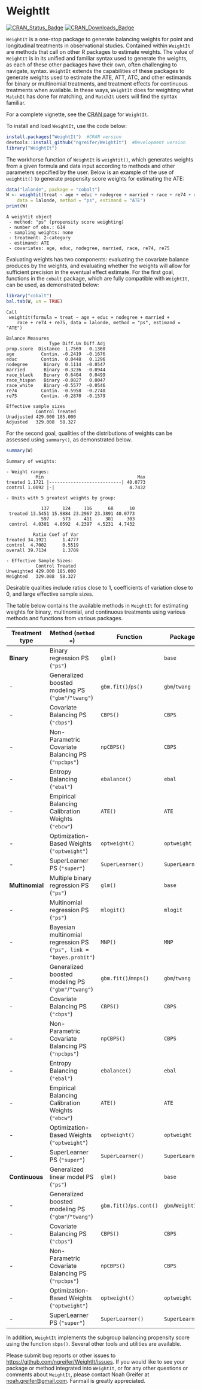 
<!-- README.md is generated from README.Rmd. Please edit that file -->

# WeightIt

[![CRAN\_Status\_Badge](http://r-pkg.org/badges/version-last-release/WeightIt?color=0047ab)](https://cran.r-project.org/package=WeightIt)
[![CRAN\_Downloads\_Badge](http://cranlogs.r-pkg.org/badges/WeightIt?color=0047ab)](https://cran.r-project.org/package=WeightIt)

`WeightIt` is a one-stop package to generate balancing weights for point
and longitudinal treatments in observational studies. Contained within
`WeightIt` are methods that call on other R packages to estimate
weights. The value of `WeightIt` is in its unified and familiar syntax
used to generate the weights, as each of these other packages have their
own, often challenging to navigate, syntax. `WeightIt` extends the
capabilities of these packages to generate weights used to estimate the
ATE, ATT, ATC, and other estimands for binary or multinomial treatments,
and treatment effects for continuous treatments when available. In these
ways, `WeightIt` does for weighting what `MatchIt` has done for
matching, and `MatchIt` users will find the syntax familiar.

For a complete vignette, see the [CRAN
page](https://CRAN.R-project.org/package=WeightIt) for `WeightIt`.

To install and load `WeightIt`, use the code below:

``` r
install.packages("WeightIt")  #CRAN version
devtools::install_github("ngreifer/WeightIt")  #Development version
library("WeightIt")
```

The workhorse function of `WeightIt` is `weightit()`, which generates
weights from a given formula and data input according to methods and
other parameters sepcified by the user. Below is an example of the use
of `weightit()` to generate propensity score weights for estimating the
ATE:

``` r
data("lalonde", package = "cobalt")
W <- weightit(treat ~ age + educ + nodegree + married + race + re74 + re75, 
    data = lalonde, method = "ps", estimand = "ATE")
print(W)
```

    A weightit object
     - method: "ps" (propensity score weighting)
     - number of obs.: 614
     - sampling weights: none
     - treatment: 2-category
     - estimand: ATE
     - covariates: age, educ, nodegree, married, race, re74, re75

Evaluating weights has two components: evaluating the covariate balance
produces by the weights, and evaluating whether the weights will allow
for sufficient precision in the eventual effect estimate. For the first
goal, functions in the `cobalt` package, which are fully compatible with
`WeightIt`, can be used, as demonstrated below:

``` r
library("cobalt")
bal.tab(W, un = TRUE)
```

    Call
     weightit(formula = treat ~ age + educ + nodegree + married + 
        race + re74 + re75, data = lalonde, method = "ps", estimand = "ATE")
    
    Balance Measures
                    Type Diff.Un Diff.Adj
    prop.score  Distance  1.7569   0.1360
    age          Contin. -0.2419  -0.1676
    educ         Contin.  0.0448   0.1296
    nodegree      Binary  0.1114  -0.0547
    married       Binary -0.3236  -0.0944
    race_black    Binary  0.6404   0.0499
    race_hispan   Binary -0.0827   0.0047
    race_white    Binary -0.5577  -0.0546
    re74         Contin. -0.5958  -0.2740
    re75         Contin. -0.2870  -0.1579
    
    Effective sample sizes
               Control Treated
    Unadjusted 429.000 185.000
    Adjusted   329.008  58.327

For the second goal, qualities of the distributions of weights can be
assessed using `summary()`, as demonstrated below.

``` r
summary(W)
```

    Summary of weights:
    
    - Weight ranges:
               Min                                   Max
    treated 1.1721 |---------------------------| 40.0773
    control 1.0092 |-|                            4.7432
    
    - Units with 5 greatest weights by group:
                                                    
                 137     124     116      68      10
     treated 13.5451 15.9884 23.2967 23.3891 40.0773
                 597     573     411     381     303
     control  4.0301  4.0592  4.2397  4.5231  4.7432
    
              Ratio Coef of Var
    treated 34.1921      1.4777
    control  4.7002      0.5519
    overall 39.7134      1.3709
    
    - Effective Sample Sizes:
               Control Treated
    Unweighted 429.000 185.000
    Weighted   329.008  58.327

Desirable qualities include ratios close to 1, coefficients of variation
close to 0, and large effective sample sizes.

The table below contains the available methods in `WeightIt` for
estimating weights for binary, multinomial, and continuous treatments
using various methods and functions from various
packages.

| Treatment type  | Method (`method =`)                                                | Function                | Package          |
| --------------- | ------------------------------------------------------------------ | ----------------------- | ---------------- |
| **Binary**      | Binary regression PS (`"ps"`)                                      | `glm()`                 | `base`           |
| \-              | Generalized boosted modeling PS (`"gbm"`/`"twang"`)                | `gbm.fit()`/`ps()`      | `gbm`/`twang`    |
| \-              | Covariate Balancing PS (`"cbps"`)                                  | `CBPS()`                | `CBPS`           |
| \-              | Non-Parametric Covariate Balancing PS (`"npcbps"`)                 | `npCBPS()`              | `CBPS`           |
| \-              | Entropy Balancing (`"ebal"`)                                       | `ebalance()`            | `ebal`           |
| \-              | Empirical Balancing Calibration Weights (`"ebcw"`)                 | `ATE()`                 | `ATE`            |
| \-              | Optimization-Based Weights (`"optweight"`)                         | `optweight()`           | `optweight`      |
| \-              | SuperLearner PS (`"super"`)                                        | `SuperLearner()`        | `SuperLearner`   |
| **Multinomial** | Multiple binary regression PS (`"ps"`)                             | `glm()`                 | `base`           |
| \-              | Multinomial regression PS (`"ps"`)                                 | `mlogit()`              | `mlogit`         |
| \-              | Bayesian multinomial regression PS (`"ps", link = "bayes.probit"`) | `MNP()`                 | `MNP`            |
| \-              | Generalized boosted modeling PS (`"gbm"`/`"twang"`)                | `gbm.fit()`/`mnps()`    | `gbm`/`twang`    |
| \-              | Covariate Balancing PS (`"cbps"`)                                  | `CBPS()`                | `CBPS`           |
| \-              | Non-Parametric Covariate Balancing PS (`"npcbps"`)                 | `npCBPS()`              | `CBPS`           |
| \-              | Entropy Balancing (`"ebal"`)                                       | `ebalance()`            | `ebal`           |
| \-              | Empirical Balancing Calibration Weights (`"ebcw"`)                 | `ATE()`                 | `ATE`            |
| \-              | Optimization-Based Weights (`"optweight"`)                         | `optweight()`           | `optweight`      |
| \-              | SuperLearner PS (`"super"`)                                        | `SuperLearner()`        | `SuperLearner`   |
| **Continuous**  | Generalized linear model PS (`"ps"`)                               | `glm()`                 | `base`           |
| \-              | Generalized boosted modeling PS (`"gbm"`/`"twang"`)                | `gbm.fit()`/`ps.cont()` | `gbm`/`WeightIt` |
| \-              | Covariate Balancing PS (`"cbps"`)                                  | `CBPS()`                | `CBPS`           |
| \-              | Non-Parametric Covariate Balancing PS (`"npcbps"`)                 | `npCBPS()`              | `CBPS`           |
| \-              | Optimization-Based Weights (`"optweight"`)                         | `optweight()`           | `optweight`      |
| \-              | SuperLearner PS (`"super"`)                                        | `SuperLearner()`        | `SuperLearner`   |

In addition, `WeightIt` implements the subgroup balancing propensity
score using the function `sbps()`. Several other tools and utilities are
available.

Please submit bug reports or other issues to
<https://github.com/ngreifer/WeightIt/issues>. If you would like to see
your package or method integrated into `WeightIt`, or for any other
questions or comments about `WeightIt`, please contact Noah Greifer at
<noah.greifer@gmail.com>. Fanmail is greatly appreciated.
